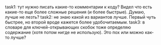 task1: тут нужно писать какие-то комментарии к коду? Видел что есть какие-то еще более сложные решения (и более быстрые). Думаю, лучше не лезть? 
task2: не знаю какой из вариантов лучше. Первый чуть быстрее, но второй вроде кажется более удобочитаемым.
task3: в словаре для ключей-открывающих скобок тоже определяю содержание (хотя потом нигде не использую). Это пох или можно как-то лучше?
